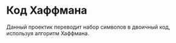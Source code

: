 <h1>Код Хаффмана</h1>
Данный проектик переводит набор символов в двоичный код, используя алгоритм Хаффмана.
